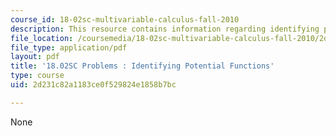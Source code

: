 ```yaml
---
course_id: 18-02sc-multivariable-calculus-fall-2010
description: This resource contains information regarding identifying potential functions.
file_location: /coursemedia/18-02sc-multivariable-calculus-fall-2010/2d231c82a1183ce0f529824e1858b7bc_MIT18_02SC_pb_63_quest.pdf
file_type: application/pdf
layout: pdf
title: '18.02SC Problems : Identifying Potential Functions'
type: course
uid: 2d231c82a1183ce0f529824e1858b7bc

---
```

None